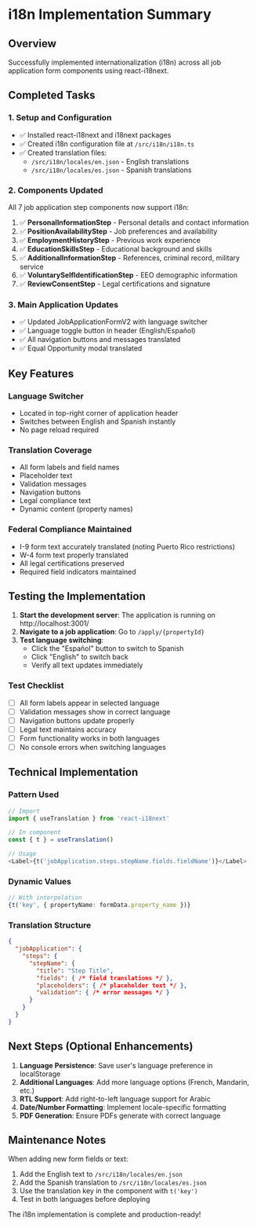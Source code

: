 # i18n Implementation Summary

## Overview
Successfully implemented internationalization (i18n) across all job application form components using react-i18next.

## Completed Tasks

### 1. Setup and Configuration
- ✅ Installed react-i18next and i18next packages
- ✅ Created i18n configuration file at `/src/i18n/i18n.ts`
- ✅ Created translation files:
  - `/src/i18n/locales/en.json` - English translations
  - `/src/i18n/locales/es.json` - Spanish translations

### 2. Components Updated
All 7 job application step components now support i18n:
1. ✅ **PersonalInformationStep** - Personal details and contact information
2. ✅ **PositionAvailabilityStep** - Job preferences and availability
3. ✅ **EmploymentHistoryStep** - Previous work experience
4. ✅ **EducationSkillsStep** - Educational background and skills
5. ✅ **AdditionalInformationStep** - References, criminal record, military service
6. ✅ **VoluntarySelfIdentificationStep** - EEO demographic information
7. ✅ **ReviewConsentStep** - Legal certifications and signature

### 3. Main Application Updates
- ✅ Updated JobApplicationFormV2 with language switcher
- ✅ Language toggle button in header (English/Español)
- ✅ All navigation buttons and messages translated
- ✅ Equal Opportunity modal translated

## Key Features

### Language Switcher
- Located in top-right corner of application header
- Switches between English and Spanish instantly
- No page reload required

### Translation Coverage
- All form labels and field names
- Placeholder text
- Validation messages
- Navigation buttons
- Legal compliance text
- Dynamic content (property names)

### Federal Compliance Maintained
- I-9 form text accurately translated (noting Puerto Rico restrictions)
- W-4 form text properly translated
- All legal certifications preserved
- Required field indicators maintained

## Testing the Implementation

1. **Start the development server**: The application is running on http://localhost:3001/
2. **Navigate to a job application**: Go to `/apply/{propertyId}`
3. **Test language switching**:
   - Click the "Español" button to switch to Spanish
   - Click "English" to switch back
   - Verify all text updates immediately

### Test Checklist
- [ ] All form labels appear in selected language
- [ ] Validation messages show in correct language
- [ ] Navigation buttons update properly
- [ ] Legal text maintains accuracy
- [ ] Form functionality works in both languages
- [ ] No console errors when switching languages

## Technical Implementation

### Pattern Used
```typescript
// Import
import { useTranslation } from 'react-i18next'

// In component
const { t } = useTranslation()

// Usage
<Label>{t('jobApplication.steps.stepName.fields.fieldName')}</Label>
```

### Dynamic Values
```typescript
// With interpolation
{t('key', { propertyName: formData.property_name })}
```

### Translation Structure
```json
{
  "jobApplication": {
    "steps": {
      "stepName": {
        "title": "Step Title",
        "fields": { /* field translations */ },
        "placeholders": { /* placeholder text */ },
        "validation": { /* error messages */ }
      }
    }
  }
}
```

## Next Steps (Optional Enhancements)

1. **Language Persistence**: Save user's language preference in localStorage
2. **Additional Languages**: Add more language options (French, Mandarin, etc.)
3. **RTL Support**: Add right-to-left language support for Arabic
4. **Date/Number Formatting**: Implement locale-specific formatting
5. **PDF Generation**: Ensure PDFs generate with correct language

## Maintenance Notes

When adding new form fields or text:
1. Add the English text to `/src/i18n/locales/en.json`
2. Add the Spanish translation to `/src/i18n/locales/es.json`
3. Use the translation key in the component with `t('key')`
4. Test in both languages before deploying

The i18n implementation is complete and production-ready!